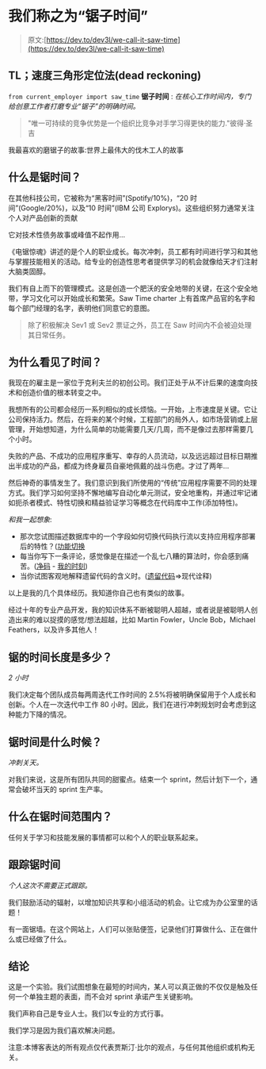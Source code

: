 # 我们称之为“锯子时间”

> 原文:[https://dev.to/dev3l/we-call-it-saw-time](https://dev.to/dev3l/we-call-it-saw-time)

## TL；速度三角形定位法(dead reckoning)

`from current_employer import saw_time`
**锯子时间** : *在核心工作时间内，专门给创意工作者打磨专业“锯子”的明确时间。*

> "唯一可持续的竞争优势是一个组织比竞争对手学习得更快的能力."彼得·圣吉

我最喜欢的磨锯子的故事:世界上最伟大的伐木工人的故事

## [](#what-is-saw-time)什么是锯时间？

在其他科技公司，它被称为“黑客时间”(Spotify/10%)，“20 时间”(Google/20%)，以及“10 时间”(IBM 公司 Explorys)。这些组织努力通常关注个人对产品创新的贡献

它对技术性债务故事或峰值不起作用...

《电锯惊魂》讲述的是个人的职业成长。每次冲刺，员工都有时间进行学习和其他与掌握技能相关的活动。给专业的创造性思考者提供学习的机会就像给天才们注射大脑类固醇。

我们有自上而下的管理模式。这是创造一个肥沃的安全地带的关键，在这个安全地带，学习文化可以开始成长和繁荣。Saw Time charter 上有首席产品官的名字和每个部门经理的名字，表明他们同意它的意图。

> 除了积极解决 Sev1 或 Sev2 票证之外，员工在 Saw 时间内不会被迫处理其日常任务。

## [](#why-saw-time)为什么看见了时间？

我现在的雇主是一家位于克利夫兰的初创公司。我们正处于从不计后果的速度向技术和创造价值的根本转变之中。

我想所有的公司都会经历一系列相似的成长烦恼。一开始，上市速度是关键。它让公司保持活力。然后，在将来的某个时候，工程部门的局外人，如市场营销或上层管理，开始想知道，为什么简单的功能需要几天/几周，而不是像过去那样需要几个小时。

失败的产品、不成功的应用程序重写、幸存的人员流动，以及远远超过目标日期推出半成功的产品，都成为终身雇员自豪地佩戴的战斗伤疤。才过了两年...

然后神奇的事情发生了。我们意识到我们所使用的“传统”应用程序需要不同的处理方式。我们学习如何坚持不懈地编写自动化单元测试，安全地重构，并通过牢记诸如扼杀者模式、特性切换和精益验证学习等概念在代码库中工作(添加特性)。

*和我一起想象*:

*   那次您试图描述数据库中的一个字段如何切换代码执行流以支持应用程序部署后的特性？([功能切换](https://martinfowler.com/articles/feature-toggles.html)
*   每当你写下一条评论，感觉像是在描述一个乱七八糟的算法时，你会感到痛苦。([净码](http://ricardogeek.com/docs/clean_code.html) - [我的时刻](https://twitter.com/dev3l_/status/873998216819347456))
*   当你试图客观地解释遗留代码的含义时。([遗留代码](https://en.wikipedia.org/wiki/Legacy_code)=>现代诠释)

以上是我的几个具体经历。我知道你自己也有类似的故事。

经过十年的专业产品开发，我的知识体系不断被聪明人超越，或者说是被聪明人创造出来的难以捉摸的感觉/想法超越，比如 Martin Fowler，Uncle Bob，Michael Feathers，以及许多其他人！

## [](#what-is-the-length-of-saw-time)锯的时间长度是多少？

*2 小时*

我们决定每个团队成员每两周迭代工作时间的 2.5%将被明确保留用于个人成长和创新。个人在一次迭代中工作 80 小时。因此，我们在进行冲刺规划时会考虑到这种能力下降的情况。

## [](#when-is-saw-time)锯时间是什么时候？

*冲刺关天。*

对我们来说，这是所有团队共同的甜蜜点。结束一个 sprint，然后计划下一个，通常会破坏当天的 sprint 生产率。

## [](#what-is-within-scope-of-saw-time)什么在锯时间范围内？

任何关于学习和技能发展的事情都可以和个人的职业联系起来。

## [](#tracking-saw-time)跟踪锯时间

*个人这次不需要正式跟踪。*

我们鼓励活动的辐射，以增加知识共享和小组活动的机会。让它成为办公室里的话题！

有一面锯墙。在这个网站上，人们可以张贴便签，记录他们打算做什么、正在做什么或已经做了什么。

## [](#conclusion)结论

这是一个实验。我们试图想象在最短的时间内，某人可以真正做的不仅仅是触及任何一个单独主题的表面，而不会对 sprint 承诺产生关键影响。

我们声称自己是专业人士。我们以专业的方式行事。

我们学习是因为我们喜欢解决问题。

注意:本博客表达的所有观点仅代表贾斯汀·比尔的观点，与任何其他组织或机构无关。